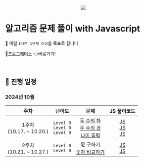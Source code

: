 <p align="center">
  <img src="https://github.com/user-attachments/assets/4d3b8c58-44e6-432c-93f2-ca04f67f9483" />
</p>

# 알고리즘 문제 풀이 with Javascript

🎯 매일 `1시간`, `1문제 이상`을 목표로 합니다

🔗<a href="https://school.programmers.co.kr/learn/challenges" target="_blank">프로그래머스</a> 👈바로가기!

<br />

## 📅 진행 일정

### 2024년 10월

|주차|난이도|문제|JS 풀이코드|
| :----------------: | :----------------: | :----------------: | :----------------:|
| 1주차<br />(10.17. ~ 10.20.) | `Level 0`<br />`Level 0`<br />`Level 0`<br /> | [두 수의 차](https://school.programmers.co.kr/learn/courses/30/lessons/120803)<br />[두 수의 곱](https://school.programmers.co.kr/learn/courses/30/lessons/120804)<br />[나이 출력](https://school.programmers.co.kr/learn/courses/30/lessons/120820)<br /> | [JS](https://github.com/ej-kimm/algorithm-with-js/blob/main/Level0/%EB%91%90%EC%88%98%EC%9D%98%EC%B0%A8.js)<br />[JS](https://github.com/ej-kimm/algorithm-with-js/blob/main/Level0/%EB%91%90%EC%88%98%EC%9D%98%EA%B3%B1.js)<br />[JS](https://github.com/ej-kimm/algorithm-with-js/blob/main/Level0/%EB%82%98%EC%9D%B4%EC%B6%9C%EB%A0%A5.js)<br /> |
| 2주차<br />(10.21. ~ 10.27.) | `Level 0`<br />`Level 0`<br /> | [몫 구하기](https://school.programmers.co.kr/learn/courses/30/lessons/120805)<br />[숫자 비교하기](https://school.programmers.co.kr/learn/courses/30/lessons/120807)<br /> | [JS](https://github.com/ej-kimm/algorithm-with-js/blob/main/Level0/%EB%AA%AB%EA%B5%AC%ED%95%98%EA%B8%B0.js)<br />[JS](https://github.com/ej-kimm/algorithm-with-js/blob/main/Level0/%EC%88%AB%EC%9E%90%EB%B9%84%EA%B5%90%ED%95%98%EA%B8%B0.js)<br /> |